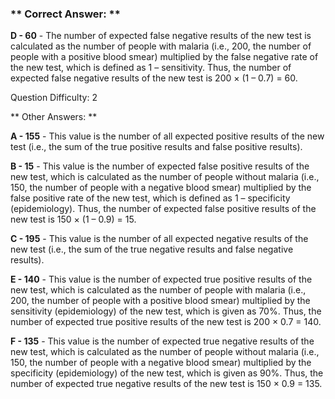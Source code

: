 ### ** Correct Answer: **

**D - 60** - The number of expected false negative results of the new test is calculated as the number of people with malaria (i.e., 200, the number of people with a positive blood smear) multiplied by the false negative rate of the new test, which is defined as 1 – sensitivity. Thus, the number of expected false negative results of the new test is 200 × (1 – 0.7) = 60.

Question Difficulty: 2

** Other Answers: **

**A - 155** - This value is the number of all expected positive results of the new test (i.e., the sum of the true positive results and false positive results).

**B - 15** - This value is the number of expected false positive results of the new test, which is calculated as the number of people without malaria (i.e., 150, the number of people with a negative blood smear) multiplied by the false positive rate of the new test, which is defined as 1 – specificity (epidemiology). Thus, the number of expected false positive results of the new test is 150 × (1 – 0.9) = 15.

**C - 195** - This value is the number of all expected negative results of the new test (i.e., the sum of the true negative results and false negative results).

**E - 140** - This value is the number of expected true positive results of the new test, which is calculated as the number of people with malaria (i.e., 200, the number of people with a positive blood smear) multiplied by the sensitivity (epidemiology) of the new test, which is given as 70%. Thus, the number of expected true positive results of the new test is 200 × 0.7 = 140.

**F - 135** - This value is the number of expected true negative results of the new test, which is calculated as the number of people without malaria (i.e., 150, the number of people with a negative blood smear) multiplied by the specificity (epidemiology) of the new test, which is given as 90%. Thus, the number of expected true negative results of the new test is 150 × 0.9 = 135.

